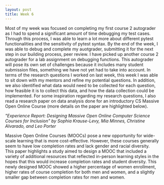 ```yaml
---
layout: post
title: Week 6
---
```


Most of my week was focused on completing my first course 2 autograder as I had to spend a significant amount of time debugging my test cases. Through this process, I was able to learn a lot more about different pytest functionalities and the sensitivity of pytest syntax. By the end of the week, I was able to debug and complete my auotgrader, submitting it for the next step in our building process, peer review. I have picked up another course 2 autograder for a lab assignment on debugging functions. This autograder will pose its own set of challenges because it includes many student submission files, something we have not yet had to take into account. In terms of the research questions I worked on last week, this week I was able to sit down with my mentors and refine my potential questions. In addition, we also identified what data would need to be collected for each question, how feasible it is to collect this data, and how the data collection could be implemented. For some inspiration regarding my research questions, I also read a research paper on data analysis done for an introductory CS Massive Open Online Course (more details on the paper are highlighted below). 

*"Experience Report: Designing Massive Open Online Computer Science Courses for Inclusion" by Sophia Krause-Levy, Mia Minnes, Christine Alvarado, and Leo Porter*

Massive Open Online Courses (MOOCs) pose a new opportunity for wide-scale learning that is more cost-effective. However, these courses generally seem to have low completion rates and lack gender and racial diversity. This paper highlights a study aimed to design a MOOC that included a variety of additional resources that reflected in-person learning styles in the hopes that this would increase completion rates and student diversity. This newly designed MOOC showed a higher percentage of women enrollment, higher rates of course completion for both men and women, and a slightly smaller gap between completion rates for men and women. 
